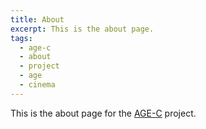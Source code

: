 ```yaml
---
title: About
excerpt: This is the about page.
tags:
  - age-c
  - about
  - project
  - age
  - cinema
---
```


This is the about page for the [AGE-C](https://age-c.eu) project.
